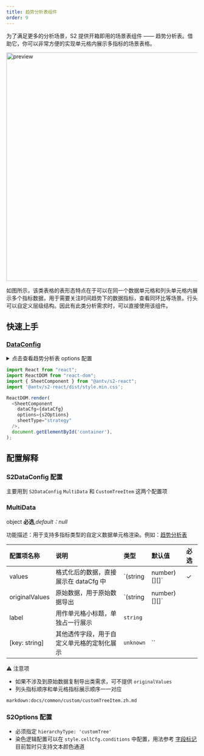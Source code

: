 ```yaml
---
title: 趋势分析表组件
order: 9
---
```


为了满足更多的分析场景，S2 提供开箱即用的场景表组件 —— 趋势分析表。借助它，你可以非常方便的实现单元格内展示多指标的场景表格。

<img src="https://gw.alipayobjects.com/zos/antfincdn/detasbG55j/5f1c0072-0761-463c-ac44-2fe7b300d041.png" width="600"  alt="preview" />

如图所示，该类表格的表形态特点在于可以在同一个数据单元格和列头单元格内展示多个指标数据，用于需要关注时间趋势下的数据指标，查看同环比等场景。行头可以自定义层级结构。因此有此类分析需求时，可以直接使用该组件。

## 快速上手

### [DataConfig](https://gw.alipayobjects.com/os/bmw-prod/3c2009ce-8c2a-451d-b29a-619a796c7903.json)

<details>
<summary>点击查看趋势分析表 options 配置</summary>

```js
 const s2Options = {
      width: 600,
      height: 480,
      cornerText: '指标层级', // 角头对应行头的 label 名
      hierarchyType: 'customTree', // 必须指定类型
      style: {  // 染色逻辑，区分指标和副指标
        cellCfg: {
          valuesCfg: {
            originalValueField: 'originalValues',
            conditions: {
              text: {
                field: 'number',
                mapping: (value, cellInfo) => {
                  const { meta } = cellInfo;

                  if (meta.fieldValue.values[0][0] === value || !value) {
                    return {
                      fill: '#000',
                    };
                  }
                  return {
                    fill: value > 0 ? '#FF4D4F' : '#29A294',
                  };
                },
              },
            },
          },
        },
      },
    };
```

</details>

```js
import React from "react";
import ReactDOM from "react-dom";
import { SheetComponent } from "@antv/s2-react";
import '@antv/s2-react/dist/style.min.css';

ReactDOM.render(
  <SheetComponent
    dataCfg={dataCfg}
    options={s2Options}
    sheetType="strategy"
  />,
  document.getElementById('container'),
);

```

<playground path='react-component/sheet/demo/strategy.tsx' rid='container'></playground>

## 配置解释

### S2DataConfig 配置

主要用到 `S2DataConfig` `MultiData` 和 `CustomTreeItem` 这两个配置项

### MultiData

object **必选**,_default：null_

功能描述：用于支持多指标类型的自定义数据单元格渲染。例如：[趋势分析表](/zh/examples/react-component/sheet#strategy)

| 配置项名称 | 说明     | 类型   | 默认值 | 必选 |
| :------------- | :----------------- | :--------- | :----- | :--- |
| values           | 格式化后的数据，直接展示在 dataCfg 中 | `(string | number)[][]`   |  ✓   |
| originalValues | 原始数据，用于原始数据导出 | `(string | number)[][]`  |  |      |
| label        | 用作单元格小标题，单独占一行展示    | `string` |    |      |
| [key: string]       | 其他透传字段，用于自定义单元格的定制化展示       | `unknown` | ``   |      |

 ⚠️ 注意项

* 如果不涉及到原始数据复制导出类需求，可不提供 `originalValues`
* 列头指标顺序和单元格指标展示顺序一一对应

`markdown:docs/common/custom/customTreeItem.zh.md`

### S2Options 配置

* 必须指定 `hierarchyType: 'customTree'`
* 染色逻辑配置可以在  `style.cellCfg.conditions` 中配置，用法参考 [字段标记](/zh/docs/manual/basic/conditions) 目前暂时只支持文本颜色通道
